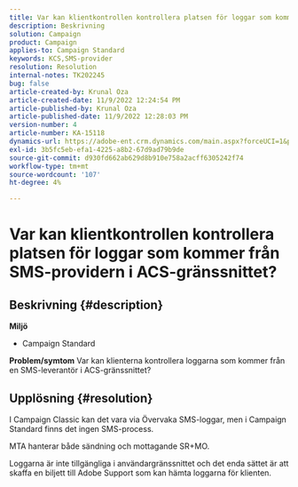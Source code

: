 ```yaml
---
title: Var kan klientkontrollen kontrollera platsen för loggar som kommer från SMS-providern i ACS-gränssnittet?
description: Beskrivning
solution: Campaign
product: Campaign
applies-to: Campaign Standard
keywords: KCS,SMS-provider
resolution: Resolution
internal-notes: TK202245
bug: false
article-created-by: Krunal Oza
article-created-date: 11/9/2022 12:24:54 PM
article-published-by: Krunal Oza
article-published-date: 11/9/2022 12:28:03 PM
version-number: 4
article-number: KA-15118
dynamics-url: https://adobe-ent.crm.dynamics.com/main.aspx?forceUCI=1&pagetype=entityrecord&etn=knowledgearticle&id=54638f7f-2960-ed11-9562-6045bd0067ea
exl-id: 3b5fc5eb-efa1-4225-a8b2-67d9ad79b9de
source-git-commit: d930fd662ab629d8b910e758a2acff6305242f74
workflow-type: tm+mt
source-wordcount: '107'
ht-degree: 4%

---
```


# Var kan klientkontrollen kontrollera platsen för loggar som kommer från SMS-providern i ACS-gränssnittet?

## Beskrivning {#description}

<b>Miljö</b>
- Campaign Standard



<b>Problem/symtom</b>
Var kan klienterna kontrollera loggarna som kommer från en SMS-leverantör i ACS-gränssnittet?


## Upplösning {#resolution}


I Campaign Classic kan det vara via Övervaka SMS-loggar, men i Campaign Standard finns det ingen SMS-process.

MTA hanterar både sändning och mottagande SR+MO.

Loggarna är inte tillgängliga i användargränssnittet och det enda sättet är att skaffa en biljett till Adobe Support som kan hämta loggarna för klienten.
